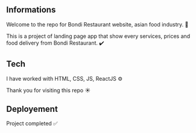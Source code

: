 ## Informations

Welcome to the repo for Bondi Restaurant website, asian food industry. 👋

This is a project of landing page app that show every services, prices and food delivery from Bondi Restaurant.   ✔️

## Tech

I have worked with HTML, CSS, JS, ReactJS ⚙️ 

Thank you for visiting this repo ☀️

## Deployement

Project completed ✅

